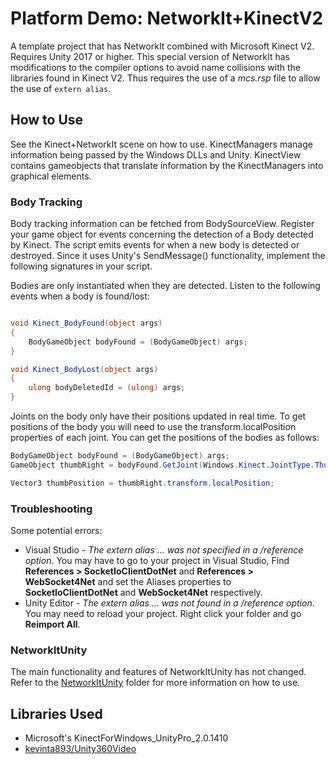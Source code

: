 # Platform Demo: NetworkIt+KinectV2

A template project that has NetworkIt combined with Microsoft Kinect V2. Requires Unity 2017 or higher.
This special version of NetworkIt has modifications to the compiler options to avoid name collisions with the libraries found in Kinect V2. Thus requires the use of a *mcs.rsp* file to allow the use of ```extern alias```. 

## How to Use
See the Kinect+NetworkIt scene on how to use. KinectManagers manage information being passed by the Windows DLLs and Unity. KinectView contains gameobjects that translate information by the KinectManagers into graphical elements.

### Body Tracking
Body tracking information can be fetched from BodySourceView. Register your game object for events concerning the detection of a  Body detected by Kinect. The script emits events for when a new body is detected or destroyed. Since it uses Unity's SendMessage() functionality, implement the following signatures in your script.

Bodies are only instantiated when they are detected. Listen to the following events when a body is found/lost:
```C#

void Kinect_BodyFound(object args)
{
	BodyGameObject bodyFound = (BodyGameObject) args;
}

void Kinect_BodyLost(object args)
{
	ulong bodyDeletedId = (ulong) args;
}
```

Joints on the body only have their positions updated in real time. To get positions of the body you will need to use the transform.localPosition properties of each joint. You can get the positions of the bodies as follows:

```C#
BodyGameObject bodyFound = (BodyGameObject) args;
GameObject thumbRight = bodyFound.GetJoint(Windows.Kinect.JointType.ThumbRight);

Vector3 thumbPosition = thumbRight.transform.localPosition;
```

### Troubleshooting

Some potential errors:
* Visual Studio - *The extern alias ... was not specified in a /reference option*. You may have to go to your project in Visual Studio, Find **References > SocketIoClientDotNet** and **References > WebSocket4Net** and set the Aliases properties to **SocketIoClientDotNet** and **WebSocket4Net** respectively. 
* Unity Editor - *The extern alias ... was not found in a /reference option*. You may need to reload your project. Right click your folder and go **Reimport All**.



### NetworkItUnity
The main functionality and features of NetworkItUnity has not changed. Refer to the [NetworkItUnity](https://github.com/kevinta893/NetworkIt/tree/master/NetworkItUnity) folder for more information on how to use.

## Libraries Used
* Microsoft's KinectForWindows_UnityPro_2.0.1410
* [kevinta893/Unity360Video](https://github.com/kevinta893/Unity360Video)
